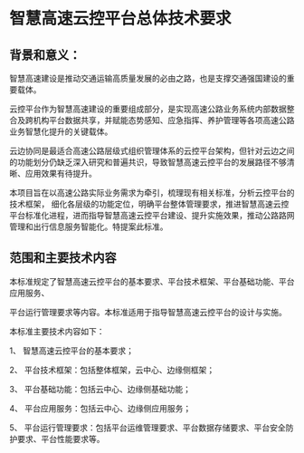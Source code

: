 # 智慧高速云控平台总体技术要求

## 背景和意义：

智慧高速建设是推动交通运输高质量发展的必由之路，也是支撑交通强国建设的重要载体。 

云控平台作为智慧高速建设的重要组成部分，是实现高速公路业务系统内部数据整合及跨机构平台数据共享，并赋能态势感知、应急指挥、养护管理等各项高速公路业务智慧化提升的关键载体。 

云边协同是最适合高速公路层级式组织管理体系的云控平台架构，但针对云边之间的功能划分仍缺乏深入研究和普遍共识，导致智慧高速云控平台的发展路径不够清晰、应用效果有待提升。 

本项目旨在以高速公路实际业务需求为牵引，梳理现有相关标准，分析云控平台的技术框架， 细化各层级的功能定位，明确平台整体管理要求，推进智慧高速云控平台标准化进程，进而指导智慧高速云控平台建设、提升实施效果，推动公路路网管理和出行信息服务智能化。特提案此标准。

## 范围和主要技术内容

本标准规定了智慧高速云控平台的基本要求、平台技术框架、平台基础功能、平台应用服务、 

平台运行管理要求等内容。本标准适用于指导智慧高速云控平台的设计与实施。

本标准主要技术内容如下： 

1、 智慧高速云控平台的基本要求； 

2、 平台技术框架：包括整体框架，云中心、边缘侧框架； 

3、 平台基础功能：包括云中心、边缘侧基础功能； 

4、 平台应用服务：包括云中心、边缘侧应用服务； 

5、 平台运行管理要求：包括平台运维管理要求、平台数据存储要求、平台安全防护要求、平台性能要求等。

